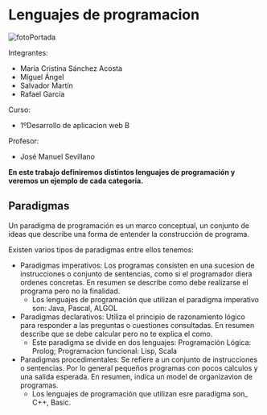 # Lenguajes de programacion

[portada]:https://ecdisis.com/wp-content/uploads/2021/01/02-Lenguaje-de-programacio%CC%81n-1024x591.jpeg

![fotoPortada][portada]

Integrantes: 
- María Cristina Sánchez Acosta
- Miguel Ángel
- Salvador Martín
- Rafael García

Curso:
- 1ºDesarrollo de aplicacion web B

Profesor:
- José Manuel Sevillano 

**En este trabajo definiremos distintos lenguajes de programación y veremos un ejemplo de cada categoria.**

## Paradigmas

Un paradigma de programación es un marco conceptual, un conjunto de ideas que describe una forma de entender la construcción de programa.

Existen varios tipos de paradigmas entre ellos tenemos:
- Paradigmas imperativos: Los programas consisten en una sucesion de instrucciones o conjunto de sentencias, como si el programador diera ordenes concretas. En resumen se describe como debe realizarse el programa pero no la finalidad.
  - Los lenguajes de programación que utilizan el paradigma imperativo son: Java, Pascal, ALGOL
- Paradigmas declarativos: Utiliza el principio de razonamiento lógico para responder a las preguntas o cuestiones consultadas. En resumen describe que se debe calcular pero no te explica el como.
  - Este paradigma se divide en dos lenguajes: Programación Lógica: Prolog; Programacion funcional: Lisp, Scala
- Paradigmas procedimentales: Se refiere a un conjunto de instrucciones o sentencias. Por lo general pequeños programas con pocos calculos y una salida esperada. En resumen, indica un model de organizavion de programas.
  - Los lenguajes de programación que utilizan esre paradigma son_ C++, Basic.



